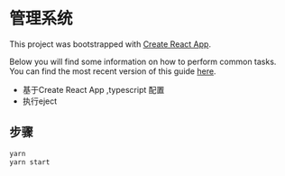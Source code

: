 # 管理系统

This project was bootstrapped with [Create React App](https://github.com/facebookincubator/create-react-app).

Below you will find some information on how to perform common tasks.<br>
You can find the most recent version of this guide [here](https://github.com/facebookincubator/create-react-app/blob/master/packages/react-scripts/template/README.md).

* 基于Create React App ,typescript 配置
* 执行eject

## 步骤

```sh
yarn
yarn start
```